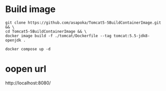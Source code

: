 # Build image

```
git clone https://github.com/asapoka/Tomcat5-5BuildContainerImage.git && \
cd Tomcat5-5BuildContainerImage && \
docker image build -f ./tomcat/Dockerfile --tag tomcat:5.5-jdk8-openjdk .
```

```
docker compose up -d
```

# oopen url

http://localhost:8080/
